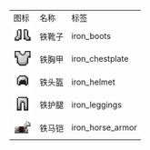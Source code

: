 <table>
	<tablebody>
		<tr>
			<td>图标</td>
			<td>名称</td>
			<td>标签</td>
		</tr>
		<tr>
			<td><img src="mc_icon/combat/iron_boots.png"></td>
			<td>铁靴子</td>
			<td>iron_boots</td>
		</tr>
		<tr>
			<td><img src="mc_icon/combat/iron_chestplate.png"></td>
			<td>铁胸甲</td>
			<td>iron_chestplate</td>
		</tr>
		<tr>
			<td><img src="mc_icon/combat/iron_helmet.png"></td>
			<td>铁头盔</td>
			<td>iron_helmet</td>
		</tr>
		<tr>
			<td><img src="mc_icon/combat/iron_leggings.png"></td>
			<td>铁护腿</td>
			<td>iron_leggings</td>
		</tr>
		<tr>
			<td><img src="mc_icon/misc/horse_armor/iron_horse_armor.png"></td>
			<td>铁马铠</td>
			<td>iron_horse_armor</td>
		</tr>
	</tablebody>
</table>
